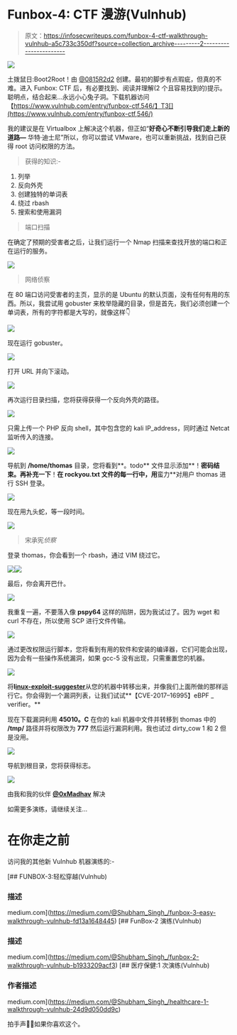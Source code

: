 # Funbox-4: CTF 漫游(Vulnhub)

> 原文：<https://infosecwriteups.com/funbox-4-ctf-walkthrough-vulnhub-a5c733c350df?source=collection_archive---------2----------------------->

![](img/135f2525cabdecb8458d39211218638f.png)

土拨鼠日:Boot2Root！由 [@0815R2d2](https://twitter.com/@0815R2d2) 创建。最初的脚步有点瑕疵，但真的不难。进入 Funbox: CTF 后，有必要找到、阅读并理解(2 个且容易找到的)提示。聪明点，结合起来…永远小心兔子洞。下载机器访问【https://www.vulnhub.com/entry/funbox-ctf,546/】T3[](https://www.vulnhub.com/entry/funbox-ctf,546/)

我的建议是在 Virtualbox 上解决这个机器，但正如“**好奇心不断引导我们走上新的道路—** 华特·迪士尼”所以，你可以尝试 VMware，也可以重新挑战，找到自己获得 root 访问权限的方法。

> 获得的知识:-

1.  列举
2.  反向外壳
3.  创建独特的单词表
4.  绕过 rbash
5.  搜索和使用漏洞

> 端口扫描

在确定了预期的受害者之后，让我们运行一个 Nmap 扫描来查找开放的端口和正在运行的服务。

![](img/a547cfcd3244dca586258804768a2012.png)

> 网络侦察

在 80 端口访问受害者的主页，显示的是 Ubuntu 的默认页面，没有任何有用的东西。所以，我尝试用 gobuster 来枚举隐藏的目录，但是首先，我们必须创建一个单词表，所有的字符都是大写的，就像这样👇

![](img/7ff32d0420ddf118aa79a8dc6c82351c.png)

现在运行 gobuster。

![](img/9779e1e451cf38e1e64ec047b73209d2.png)

打开 URL 并向下滚动。

![](img/b34a658c5414b406b283f00971e1fbbd.png)

再次运行目录扫描，您将获得获得一个反向外壳的路径。

![](img/885a1f8afb727881caec3b6dbc4e32dc.png)

只需上传一个 PHP 反向 shell，其中包含您的 kali IP_address，同时通过 Netcat 监听传入的连接。

![](img/85069c180a0a5408261fd4723d55cecb.png)

导航到 **/home/thomas** 目录，您将看到**。todo** 文件显示添加**！**密码结束。再补充一下**！**在 rockyou.txt 文件的每一行中，用**蛮力**对用户 thomas 进行 SSH 登录。

![](img/09702c7d9f9b14e1074667c994753d77.png)

现在用九头蛇，等一段时间。

![](img/220dcbd9d08b97a1999a924302eefea5.png)

> 宋承宪*侦察*

登录 thomas，你会看到一个 rbash，通过 VIM 绕过它。

![](img/d09f480d98cbbaedf39ed71349845822.png)![](img/923e47260ba7155220b280e0fb504c44.png)

最后，你会离开巴什。

![](img/82b2472e666f14c136be273acd10c907.png)

我重复一遍，不要落入像 **pspy64** 这样的陷阱，因为我试过了。因为 wget 和 curl 不存在，所以使用 SCP 进行文件传输。

![](img/ae152c25183767b64f5130d9b772d9c6.png)

通过更改权限运行脚本，您将看到有用的软件和安装的编译器，它们可能会出现，因为会有一些操作系统漏洞，如果 gcc-5 没有出现，只需重置您的机器。

![](img/30aafc78ff8090b3a565a4ad2b6f22b8.png)

将**l**[**inux-exploit-suggester**](https://github.com/mzet-/linux-exploit-suggester)从您的机器中转移出来，并像我们上面所做的那样运行它。你会得到一个漏洞列表，让我们试试**【CVE-2017–16995】eBPF _ verifier。**

现在下载漏洞利用 **45010。C** 在你的 kali 机器中文件并转移到 thomas 中的 **/tmp/** 路径并将权限改为 **777** 然后运行漏洞利用。我也试过 dirty_cow 1 和 2 但是没用。

![](img/b8d621a1cc89bd4f39ff27756d3afe26.png)

导航到根目录，您将获得标志。

![](img/2521a66e44fa82088803ce61314c3c6b.png)

由我和我的伙伴 [**@0xMadhav**](https://twitter.com/0xMadhav) 解决

如需更多演练，请继续关注…

# 在你走之前

访问我的其他新 Vulnhub 机器演练的:-

[](https://medium.com/@Shubham_Singh_/funbox-3-easy-walkthrough-vulnhub-fd13a1648445) [## FUNBOX-3:轻松穿越(Vulnhub)

### 描述

medium.com](https://medium.com/@Shubham_Singh_/funbox-3-easy-walkthrough-vulnhub-fd13a1648445) [](https://medium.com/@Shubham_Singh_/funbox-2-walkthrough-vulnhub-b1933209acf3) [## FunBox-2 演练(Vulnhub)

### 描述

medium.com](https://medium.com/@Shubham_Singh_/funbox-2-walkthrough-vulnhub-b1933209acf3) [](https://medium.com/@Shubham_Singh_/healthcare-1-walkthrough-vulnhub-24d9d050dd9c) [## 医疗保健:1 次演练(Vulnhub)

### 作者描述

medium.com](https://medium.com/@Shubham_Singh_/healthcare-1-walkthrough-vulnhub-24d9d050dd9c) 

拍手声👏🏽如果你喜欢这个。